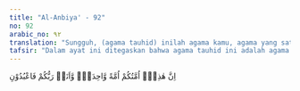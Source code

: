 ```yaml
---
title: "Al-Anbiya' - 92"
no: 92
arabic_no: ٩٢
translation: "Sungguh, (agama tauhid) inilah agama kamu, agama yang satu, dan Aku adalah Tuhanmu, maka sembahlah Aku."
tafsir: "Dalam ayat ini ditegaskan bahwa agama tauhid ini adalah agama untuk seluruh manusia, dan merupakan agama yang satu, yaitu sama dalam akidah, meskipun berbeda dalam syariat.\n\nRasulullah bersabda, \"Kami para nabi seperti ibarat saudara-saudara se ayah, agama kami satu.\" (Riwayat al-Bukhari, Muslim, Abu Daud dan Ahmad dari Abu Hurairah.)\n\nKemudian pada akhir ayat ini ditegaskan bahwa Allah adalah Tuhan bagi seluruh umat manusia. Oleh sebab itu kepada-Nya sajalah mereka harus menyembah."
---
```

اِنَّ هٰذِهٖٓ اُمَّتُكُمْ اُمَّةً وَّاحِدَةًۖ وَّاَنَا۠ رَبُّكُمْ فَاعْبُدُوْنِ 